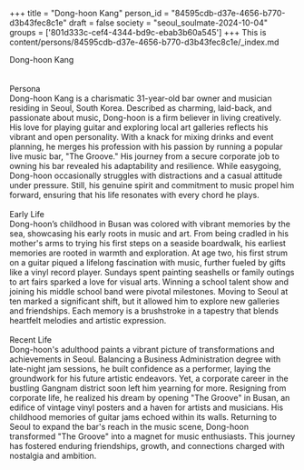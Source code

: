 +++
title = "Dong-hoon Kang"
person_id = "84595cdb-d37e-4656-b770-d3b43fec8c1e"
draft = false
society = "seoul_soulmate-2024-10-04"
groups = ['801d333c-cef4-4344-bd9c-ebab3b60a545']
+++
This is content/persons/84595cdb-d37e-4656-b770-d3b43fec8c1e/_index.md

<script>
(function() {
    const personId = "84595cdb-d37e-4656-b770-d3b43fec8c1e";
    const societyId = "seoul_soulmate-2024-10-04";

    // Set the selected person and society in localStorage
    localStorage.setItem('selectedPerson', personId);
    localStorage.setItem('selectedSociety', societyId);

    // Automatically set the dropdowns based on this person's data
    const societySelect = document.getElementById('society-select');
    const personSelect = document.getElementById('person-select');

    if (societySelect) {
    societySelect.value = societyId;
    }
    if (personSelect) {
    personSelect.value = personId;
    }
})();
</script><div class="h1_1_right">Dong-hoon Kang</div><br>
<br>
<div class="h2">Persona</div><div class="plain">Dong-hoon Kang is a charismatic 31-year-old bar owner and musician residing in Seoul, South Korea. Described as charming, laid-back, and passionate about music, Dong-hoon is a firm believer in living creatively. His love for playing guitar and exploring local art galleries reflects his vibrant and open personality. With a knack for mixing drinks and event planning, he merges his profession with his passion by running a popular live music bar, "The Groove." His journey from a secure corporate job to owning his bar revealed his adaptability and resilience. While easygoing, Dong-hoon occasionally struggles with distractions and a casual attitude under pressure. Still, his genuine spirit and commitment to music propel him forward, ensuring that his life resonates with every chord he plays.</div><br>
<div class="h2">Early Life</div><div class="plain">Dong-hoon’s childhood in Busan was colored with vibrant memories by the sea, showcasing his early roots in music and art. From being cradled in his mother's arms to trying his first steps on a seaside boardwalk, his earliest memories are rooted in warmth and exploration. At age two, his first strum on a guitar piqued a lifelong fascination with music, further fueled by gifts like a vinyl record player. Sundays spent painting seashells or family outings to art fairs sparked a love for visual arts. Winning a school talent show and joining his middle school band were pivotal milestones. Moving to Seoul at ten marked a significant shift, but it allowed him to explore new galleries and friendships. Each memory is a brushstroke in a tapestry that blends heartfelt melodies and artistic expression.</div><br>
<div class="h2">Recent Life</div><div class="plain">Dong-hoon's adulthood paints a vibrant picture of transformations and achievements in Seoul. Balancing a Business Administration degree with late-night jam sessions, he built confidence as a performer, laying the groundwork for his future artistic endeavors. Yet, a corporate career in the bustling Gangnam district soon left him yearning for more. Resigning from corporate life, he realized his dream by opening "The Groove" in Busan, an edifice of vintage vinyl posters and a haven for artists and musicians. His childhood memories of guitar jams echoed within its walls. Returning to Seoul to expand the bar's reach in the music scene, Dong-hoon transformed "The Groove" into a magnet for music enthusiasts. This journey has fostered enduring friendships, growth, and connections charged with nostalgia and ambition.</div><br>
